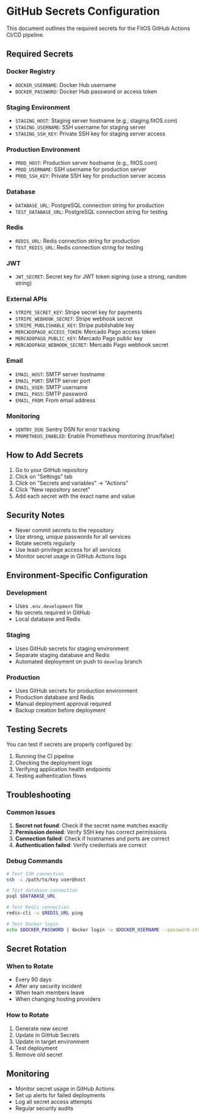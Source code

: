 # GitHub Secrets Configuration

This document outlines the required secrets for the FitOS GitHub Actions CI/CD pipeline.

## Required Secrets

### Docker Registry
- `DOCKER_USERNAME`: Docker Hub username
- `DOCKER_PASSWORD`: Docker Hub password or access token

### Staging Environment
- `STAGING_HOST`: Staging server hostname (e.g., staging.fitOS.com)
- `STAGING_USERNAME`: SSH username for staging server
- `STAGING_SSH_KEY`: Private SSH key for staging server access

### Production Environment
- `PROD_HOST`: Production server hostname (e.g., fitOS.com)
- `PROD_USERNAME`: SSH username for production server
- `PROD_SSH_KEY`: Private SSH key for production server access

### Database
- `DATABASE_URL`: PostgreSQL connection string for production
- `TEST_DATABASE_URL`: PostgreSQL connection string for testing

### Redis
- `REDIS_URL`: Redis connection string for production
- `TEST_REDIS_URL`: Redis connection string for testing

### JWT
- `JWT_SECRET`: Secret key for JWT token signing (use a strong, random string)

### External APIs
- `STRIPE_SECRET_KEY`: Stripe secret key for payments
- `STRIPE_WEBHOOK_SECRET`: Stripe webhook secret
- `STRIPE_PUBLISHABLE_KEY`: Stripe publishable key
- `MERCADOPAGO_ACCESS_TOKEN`: Mercado Pago access token
- `MERCADOPAGO_PUBLIC_KEY`: Mercado Pago public key
- `MERCADOPAGO_WEBHOOK_SECRET`: Mercado Pago webhook secret

### Email
- `EMAIL_HOST`: SMTP server hostname
- `EMAIL_PORT`: SMTP server port
- `EMAIL_USER`: SMTP username
- `EMAIL_PASS`: SMTP password
- `EMAIL_FROM`: From email address

### Monitoring
- `SENTRY_DSN`: Sentry DSN for error tracking
- `PROMETHEUS_ENABLED`: Enable Prometheus monitoring (true/false)

## How to Add Secrets

1. Go to your GitHub repository
2. Click on "Settings" tab
3. Click on "Secrets and variables" → "Actions"
4. Click "New repository secret"
5. Add each secret with the exact name and value

## Security Notes

- Never commit secrets to the repository
- Use strong, unique passwords for all services
- Rotate secrets regularly
- Use least-privilege access for all services
- Monitor secret usage in GitHub Actions logs

## Environment-Specific Configuration

### Development
- Uses `.env.development` file
- No secrets required in GitHub
- Local database and Redis

### Staging
- Uses GitHub secrets for staging environment
- Separate staging database and Redis
- Automated deployment on push to `develop` branch

### Production
- Uses GitHub secrets for production environment
- Production database and Redis
- Manual deployment approval required
- Backup creation before deployment

## Testing Secrets

You can test if secrets are properly configured by:

1. Running the CI pipeline
2. Checking the deployment logs
3. Verifying application health endpoints
4. Testing authentication flows

## Troubleshooting

### Common Issues

1. **Secret not found**: Check if the secret name matches exactly
2. **Permission denied**: Verify SSH key has correct permissions
3. **Connection failed**: Check if hostnames and ports are correct
4. **Authentication failed**: Verify credentials are correct

### Debug Commands

```bash
# Test SSH connection
ssh -i /path/to/key user@host

# Test database connection
psql $DATABASE_URL

# Test Redis connection
redis-cli -u $REDIS_URL ping

# Test Docker login
echo $DOCKER_PASSWORD | docker login -u $DOCKER_USERNAME --password-stdin
```

## Secret Rotation

### When to Rotate
- Every 90 days
- After any security incident
- When team members leave
- When changing hosting providers

### How to Rotate
1. Generate new secret
2. Update in GitHub Secrets
3. Update in target environment
4. Test deployment
5. Remove old secret

## Monitoring

- Monitor secret usage in GitHub Actions
- Set up alerts for failed deployments
- Log all secret access attempts
- Regular security audits